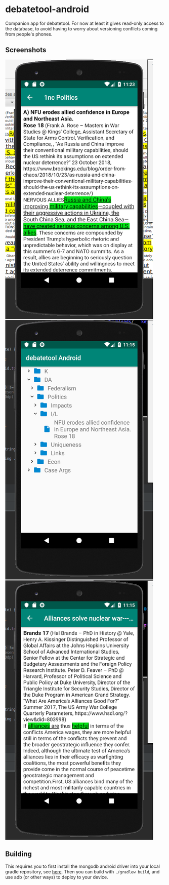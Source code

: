 # debatetool-android
Companion app for debatetool. For now at least it gives read-only access to the database, to avoid having to worry about versioning conflicts coming from people's phones.

## Screenshots

![Block](https://raw.githubusercontent.com/credman0/debatetool-android/master/wiki/block.png "Block")
![Browsing](https://raw.githubusercontent.com/credman0/debatetool-android/master/wiki/tree.png "Browsing")
![Card](https://raw.githubusercontent.com/credman0/debatetool-android/master/wiki/card.png "Card")

## Building
This requires you to first install the mongodb android driver into your local gradle repository, see [here](https://github.com/credman0/mongo-java-driver). Then you can build with ```./gradlew build```, and use adb (or other ways) to deploy to your device.
